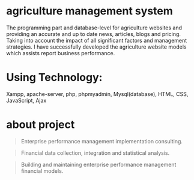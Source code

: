 <head><h1>agriculture management system</h1></head>
The programming part and database-level for agriculture websites and providing an accurate and up to date news, articles, blogs and pricing. Taking into account the impact of all significant factors and management strategies. I have successfully developed the agriculture website models which assists report business performance.
<h1>
Using Technology:</h1> Xampp, apache-server, php, phpmyadmin, Mysql(database), HTML, CSS, JavaScript, Ajax

<h1>about project</h1>

>Enterprise performance management implementation consulting.

>Financial data collection, integration and statistical analysis.

>Building and maintaining enterprise performance management financial models.
